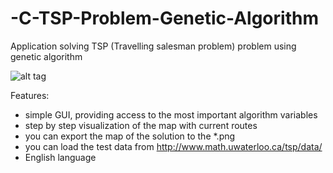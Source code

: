 # -C-TSP-Problem-Genetic-Algorithm
Application solving TSP (Travelling salesman problem) problem using genetic algorithm

![alt tag](https://cloud.githubusercontent.com/assets/4293290/7105540/0e66c408-e11f-11e4-9d85-7bdef2c24367.PNG)

Features:
- simple GUI, providing access to the most important algorithm variables
- step by step visualization of the map with current routes
- you can export the map of the solution to the *.png
- you can load the test data from http://www.math.uwaterloo.ca/tsp/data/
- English language
